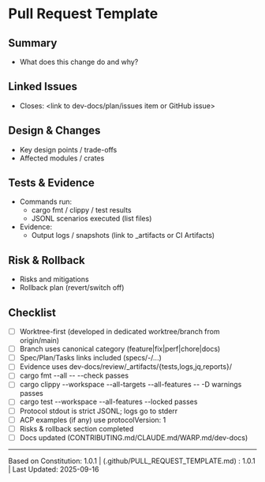 # Pull Request Template

## Summary

- What does this change do and why?

## Linked Issues

- Closes: <link to dev-docs/plan/issues item or GitHub issue>

## Design & Changes

- Key design points / trade-offs
- Affected modules / crates

## Tests & Evidence

- Commands run:
  - cargo fmt / clippy / test results
  - JSONL scenarios executed (list files)
- Evidence:
  - Output logs / snapshots (link to _artifacts or CI Artifacts)

## Risk & Rollback

- Risks and mitigations
- Rollback plan (revert/switch off)

## Checklist

- [ ] Worktree-first (developed in dedicated worktree/branch from origin/main)
- [ ] Branch uses canonical category (feature|fix|perf|chore|docs)
- [ ] Spec/Plan/Tasks links included (specs/<NNN>-<slug>/...)
- [ ] Evidence uses dev-docs/review/_artifacts/{tests,logs,jq,reports}/
- [ ] cargo fmt --all -- --check passes
- [ ] cargo clippy --workspace --all-targets --all-features -- -D warnings passes
- [ ] cargo test --workspace --all-features --locked passes
- [ ] Protocol stdout is strict JSONL; logs go to stderr
- [ ] ACP examples (if any) use protocolVersion: 1
- [ ] Risks & rollback section completed
- [ ] Docs updated (CONTRIBUTING.md/CLAUDE.md/WARP.md/dev-docs)

---

Based on Constitution: 1.0.1 | (.github/PULL_REQUEST_TEMPLATE.md) : 1.0.1 | Last Updated: 2025-09-16
